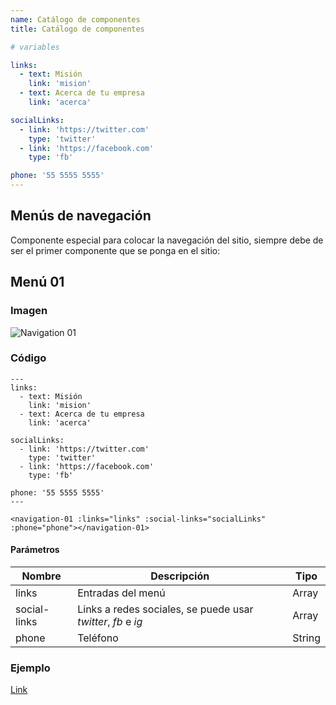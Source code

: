 ```yaml
---
name: Catálogo de componentes
title: Catálogo de componentes

# variables

links:
  - text: Misión
    link: 'mision'
  - text: Acerca de tu empresa
    link: 'acerca'

socialLinks:
  - link: 'https://twitter.com'
    type: 'twitter'
  - link: 'https://facebook.com'
    type: 'fb'

phone: '55 5555 5555'
---
```


## Menús de navegación

Componente especial para colocar la navegación del sitio, siempre debe de ser el primer componente que se ponga en el sitio:

## Menú 01

### Imagen

![Navigation 01](~@assets/navigation-01.png "Navigation 01")

### Código

```
---
links:
  - text: Misión
    link: 'mision'
  - text: Acerca de tu empresa
    link: 'acerca'

socialLinks:
  - link: 'https://twitter.com'
    type: 'twitter'
  - link: 'https://facebook.com'
    type: 'fb'

phone: '55 5555 5555'
---

<navigation-01 :links="links" :social-links="socialLinks" :phone="phone"></navigation-01>

```

#### Parámetros

| Nombre      | Descripción                                                  |  Tipo  |
| ----------- | ------------------------------------------------------------ | ------ |
| links       | Entradas del menú                                            | Array  |
| social-links| Links a redes sociales, se puede usar *twitter*, *fb* e *ig* | Array  |
| phone       |                                                Teléfono      | String |

### Ejemplo

[Link](https://redplanet.devlez.com/lodestar/)